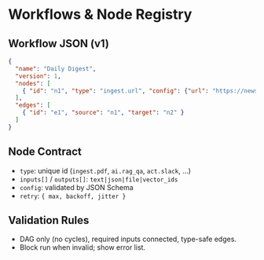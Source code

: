 # Workflows & Node Registry

## Workflow JSON (v1)
```json
{
  "name": "Daily Digest",
  "version": 1,
  "nodes": [
    { "id": "n1", "type": "ingest.url", "config": {"url": "https://news"}, "inputs": [], "outputs": [{"key": "out", "type": "json"}] }
  ],
  "edges": [
    { "id": "e1", "source": "n1", "target": "n2" }
  ]
}
```

## Node Contract
- `type`: unique id (`ingest.pdf`, `ai.rag_qa`, `act.slack`, ...)
- `inputs[]` / `outputs[]`: `text|json|file|vector_ids`
- `config`: validated by JSON Schema
- `retry`: `{ max, backoff, jitter }`

## Validation Rules
- DAG only (no cycles), required inputs connected, type-safe edges.
- Block run when invalid; show error list.
